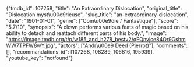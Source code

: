 {"tmdb_id": 107258, "title": "An Extraordinary Dislocation", "original_title": "Dislocation myst\u00e9rieuse", "slug_title": "an-extraordinary-dislocation", "date": "1901-01-01", "genre": ["Com\u00e9die / Fantastique"], "score": "5.7/10", "synopsis": "A clown performs various feats of magic based on his ability to detach and reattach different parts of his body.", "image": "https://image.tmdb.org/t/p/w185_and_h278_bestv2/qFQnvjce84Or9GshmWW7TPFW8wY.jpg", "actors": ["Andr\u00e9 Deed (Pierrot)"], "comments": [], "recommandations_id": [107268, 108289, 106816, 195939], "youtube_key": "notfound"}